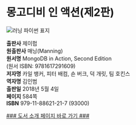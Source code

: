   
# 몽고디비 인 액션(제2판)
  

![러닝 파이썬 표지](http://image.yes24.com/momo/TopCate1856/MidCate005/185548940.jpg)

**출판사** 제이펍  
**원출판사** 매닝(Manning)  
**원서명** MongoDB in Action, Second Edition  
(원서 ISBN: 9781617291609)  
**저자명** 카일 뱅커, 피터 배컴, 숀 버크, 덕 개릿, 팀 호킨스  
**역자명** 김인범  
**출판일** 2018년 5월 4일  
**페이지** 584쪽  
**ISBN** 979-11-88621-21-7 (93000)  


[### 도서 소개 페이지 바로 가기 ###](http://jpub.tistory.com/799)